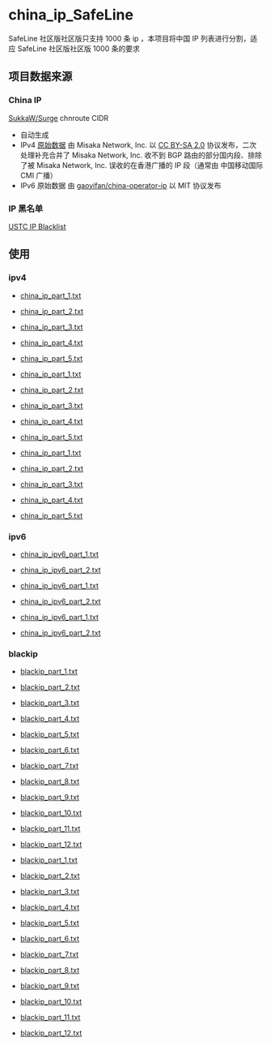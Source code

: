 # china_ip_SafeLine
SafeLine 社区版社区版只支持 1000 条 ip ，本项目将中国 IP 列表进行分割，适应 SafeLine 社区版社区版 1000 条的要求

## 项目数据来源
### China IP
[SukkaW/Surge](https://github.com/SukkaW/Surge)  chnroute CIDR
- 自动生成
- IPv4 [原始数据](https://github.com/misakaio/chnroutes2) 由 Misaka Network, Inc. 以 [CC BY-SA 2.0](https://creativecommons.org/licenses/by-sa/2.0/) 协议发布，二次处理补充合并了 Misaka Network, Inc. 收不到 BGP 路由的部分国内段、排除了被 Misaka Network, Inc. 误收的在香港广播的 IP 段（通常由 中国移动国际 CMI 广播）
- IPv6 原始数据 由 [gaoyifan/china-operator-ip](https://github.com/gaoyifan/china-operator-ip) 以 MIT 协议发布
### IP 黑名单
[USTC IP Blacklist](https://blackip.ustc.edu.cn/intro.php)
## 使用
### ipv4
- [china_ip_part_1.txt](https://cdn.jsdelivr.net/gh/hexgu/Rule-Snippe@main/china_ip_part_1.txt)
- [china_ip_part_2.txt](https://cdn.jsdelivr.net/gh/hexgu/Rule-Snippe@main/china_ip_part_2.txt)
- [china_ip_part_3.txt](https://cdn.jsdelivr.net/gh/hexgu/Rule-Snippe@main/china_ip_part_3.txt)
- [china_ip_part_4.txt](https://cdn.jsdelivr.net/gh/hexgu/Rule-Snippe@main/china_ip_part_4.txt)
- [china_ip_part_5.txt](https://cdn.jsdelivr.net/gh/hexgu/Rule-Snippe@main/china_ip_part_5.txt)

- [china_ip_part_1.txt](https://cdn.jsdelivr.net/gh/hexgu/Rule-Snippe@main/china_ip_part_1.txt)
- [china_ip_part_2.txt](https://cdn.jsdelivr.net/gh/hexgu/Rule-Snippe@main/china_ip_part_2.txt)
- [china_ip_part_3.txt](https://cdn.jsdelivr.net/gh/hexgu/Rule-Snippe@main/china_ip_part_3.txt)
- [china_ip_part_4.txt](https://cdn.jsdelivr.net/gh/hexgu/Rule-Snippe@main/china_ip_part_4.txt)
- [china_ip_part_5.txt](https://cdn.jsdelivr.net/gh/hexgu/Rule-Snippe@main/china_ip_part_5.txt)

- [china_ip_part_1.txt](https://cdn.jsdelivr.net/gh/hexgu/Rule-Snippe@main/china_ip_part_1.txt)
- [china_ip_part_2.txt](https://cdn.jsdelivr.net/gh/hexgu/Rule-Snippe@main/china_ip_part_2.txt)
- [china_ip_part_3.txt](https://cdn.jsdelivr.net/gh/hexgu/Rule-Snippe@main/china_ip_part_3.txt)
- [china_ip_part_4.txt](https://cdn.jsdelivr.net/gh/hexgu/Rule-Snippe@main/china_ip_part_4.txt)
- [china_ip_part_5.txt](https://cdn.jsdelivr.net/gh/hexgu/Rule-Snippe@main/china_ip_part_5.txt)


### ipv6
- [china_ip_ipv6_part_1.txt](https://cdn.jsdelivr.net/gh/hexgu/Rule-Snippe@main/china_ip_ipv6_part_1.txt)
- [china_ip_ipv6_part_2.txt](https://cdn.jsdelivr.net/gh/hexgu/Rule-Snippe@main/china_ip_ipv6_part_2.txt)

- [china_ip_ipv6_part_1.txt](https://cdn.jsdelivr.net/gh/hexgu/Rule-Snippe@main/china_ip_ipv6_part_1.txt)
- [china_ip_ipv6_part_2.txt](https://cdn.jsdelivr.net/gh/hexgu/Rule-Snippe@main/china_ip_ipv6_part_2.txt)

- [china_ip_ipv6_part_1.txt](https://cdn.jsdelivr.net/gh/hexgu/Rule-Snippe@main/china_ip_ipv6_part_1.txt)
- [china_ip_ipv6_part_2.txt](https://cdn.jsdelivr.net/gh/hexgu/Rule-Snippe@main/china_ip_ipv6_part_2.txt)

### blackip
- [blackip_part_1.txt](https://cdn.jsdelivr.net/gh/hexgu/Rule-Snippe@main/blackip_part_1.txt)
- [blackip_part_2.txt](https://cdn.jsdelivr.net/gh/hexgu/Rule-Snippe@main/blackip_part_2.txt)
- [blackip_part_3.txt](https://cdn.jsdelivr.net/gh/hexgu/Rule-Snippe@main/blackip_part_3.txt)
- [blackip_part_4.txt](https://cdn.jsdelivr.net/gh/hexgu/Rule-Snippe@main/blackip_part_4.txt)
- [blackip_part_5.txt](https://cdn.jsdelivr.net/gh/hexgu/Rule-Snippe@main/blackip_part_5.txt)
- [blackip_part_6.txt](https://cdn.jsdelivr.net/gh/hexgu/Rule-Snippe@main/blackip_part_6.txt)
- [blackip_part_7.txt](https://cdn.jsdelivr.net/gh/hexgu/Rule-Snippe@main/blackip_part_7.txt)
- [blackip_part_8.txt](https://cdn.jsdelivr.net/gh/hexgu/Rule-Snippe@main/blackip_part_8.txt)
- [blackip_part_9.txt](https://cdn.jsdelivr.net/gh/hexgu/Rule-Snippe@main/blackip_part_9.txt)
- [blackip_part_10.txt](https://cdn.jsdelivr.net/gh/hexgu/Rule-Snippe@main/blackip_part_10.txt)
- [blackip_part_11.txt](https://cdn.jsdelivr.net/gh/hexgu/Rule-Snippe@main/blackip_part_11.txt)
- [blackip_part_12.txt](https://cdn.jsdelivr.net/gh/hexgu/Rule-Snippe@main/blackip_part_12.txt)

- [blackip_part_1.txt](https://cdn.jsdelivr.net/gh/hexgu/Rule-Snippe@main/blackip_part_1.txt)
- [blackip_part_2.txt](https://cdn.jsdelivr.net/gh/hexgu/Rule-Snippe@main/blackip_part_2.txt)
- [blackip_part_3.txt](https://cdn.jsdelivr.net/gh/hexgu/Rule-Snippe@main/blackip_part_3.txt)
- [blackip_part_4.txt](https://cdn.jsdelivr.net/gh/hexgu/Rule-Snippe@main/blackip_part_4.txt)
- [blackip_part_5.txt](https://cdn.jsdelivr.net/gh/hexgu/Rule-Snippe@main/blackip_part_5.txt)
- [blackip_part_6.txt](https://cdn.jsdelivr.net/gh/hexgu/Rule-Snippe@main/blackip_part_6.txt)
- [blackip_part_7.txt](https://cdn.jsdelivr.net/gh/hexgu/Rule-Snippe@main/blackip_part_7.txt)
- [blackip_part_8.txt](https://cdn.jsdelivr.net/gh/hexgu/Rule-Snippe@main/blackip_part_8.txt)
- [blackip_part_9.txt](https://cdn.jsdelivr.net/gh/hexgu/Rule-Snippe@main/blackip_part_9.txt)
- [blackip_part_10.txt](https://cdn.jsdelivr.net/gh/hexgu/Rule-Snippe@main/blackip_part_10.txt)
- [blackip_part_11.txt](https://cdn.jsdelivr.net/gh/hexgu/Rule-Snippe@main/blackip_part_11.txt)
- [blackip_part_12.txt](https://cdn.jsdelivr.net/gh/hexgu/Rule-Snippe@main/blackip_part_12.txt)


